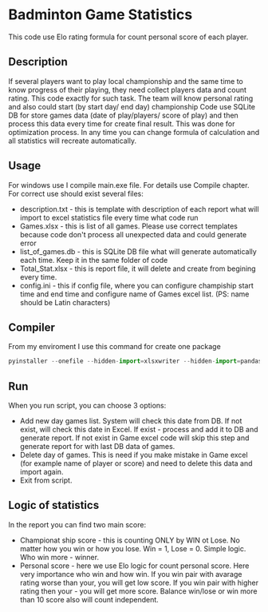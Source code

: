 # Badminton Game Statistics
This code use Elo rating formula for count personal score of each player.

## Description
If several players want to play local championship and the same time to know progress of their playing, 
they need collect players data and count rating. This code exactly for such task.
The team will know personal rating and also could start (by start day/ end day) championship
Code use SQLite DB for store games data (date of play/players/ score of play) and then
process this data every time for create final result.
This was done for optimization process. In any time you can change formula of calculation
and all statistics will recreate automatically.

## Usage
For windows use I compile main.exe file. For details use Compile chapter. 
For correct use should exist several files:
- description.txt - this is template with description of each report what will import to excel
statistics file every time what code run
- Games.xlsx - this is list of all games. Please use correct templates because code don't process all
unexpected data and could generate error
- list_of_games.db - this is SQLite DB file what will generate automatically each time. 
Keep it in the same folder of code
- Total_Stat.xlsx - this is report file, it will delete and create from begining every time.
- config.ini - this if config file, where you can configure champiship start time and end time
and configure name of Games excel list. (PS: name should be Latin characters)

## Compiler
From my enviroment I use this command for create one package
``` python
pyinstaller --onefile --hidden-import=xlsxwriter --hidden-import=pandas --hidden-import=openpyxl --hidden-import=configparser main.py
```
## Run
When you run script, you can choose 3 options:
- Add new day games list. System will check this date from DB. If not exist, will check this date
in Excel. If exist - process and add it to DB and generate report. If not exist in Game excel
code will skip this step and generate report for with last DB data of games.
- Delete day of games. This is need if you make mistake in Game excel (for example name of player or score)
and need to delete this data and import again.
- Exit from script.

## Logic of statistics
In the report you can find two main score:
- Championat ship score - this is counting ONLY by WIN ot Lose. No matter how you win or
how you lose. Win = 1, Lose = 0. Simple logic. Who win more - winner.
- Personal score - here we use Elo logic for count personal score. Here very importance 
who win and how win. If you win pair with avarage rating worse than your, you will get 
low score. If you win pair with higher rating then your - you will get more score.
Balance win/lose or win more than 10 score also will count independent.